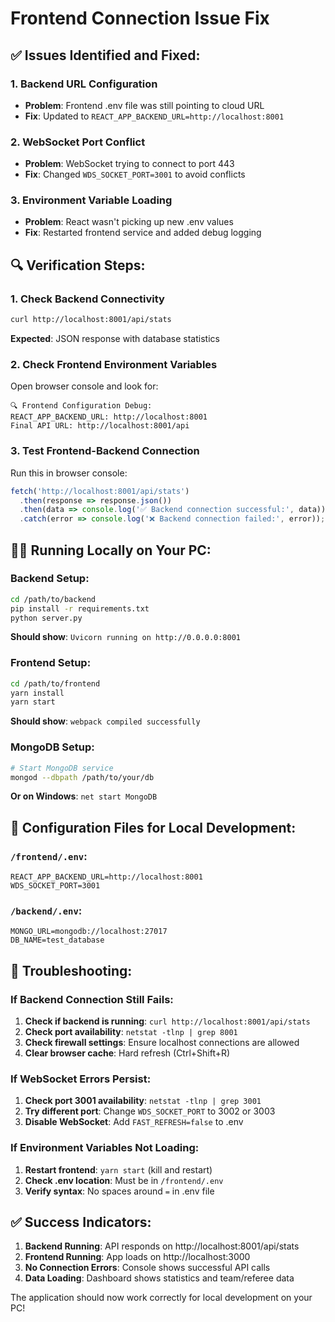 # Frontend Connection Issue Fix

## ✅ Issues Identified and Fixed:

### 1. **Backend URL Configuration**
- **Problem**: Frontend .env file was still pointing to cloud URL
- **Fix**: Updated to `REACT_APP_BACKEND_URL=http://localhost:8001`

### 2. **WebSocket Port Conflict**
- **Problem**: WebSocket trying to connect to port 443
- **Fix**: Changed `WDS_SOCKET_PORT=3001` to avoid conflicts

### 3. **Environment Variable Loading**
- **Problem**: React wasn't picking up new .env values
- **Fix**: Restarted frontend service and added debug logging

## 🔍 Verification Steps:

### 1. Check Backend Connectivity
```bash
curl http://localhost:8001/api/stats
```
**Expected**: JSON response with database statistics

### 2. Check Frontend Environment Variables
Open browser console and look for:
```
🔍 Frontend Configuration Debug:
REACT_APP_BACKEND_URL: http://localhost:8001
Final API URL: http://localhost:8001/api
```

### 3. Test Frontend-Backend Connection
Run this in browser console:
```javascript
fetch('http://localhost:8001/api/stats')
  .then(response => response.json())
  .then(data => console.log('✅ Backend connection successful:', data))
  .catch(error => console.log('❌ Backend connection failed:', error));
```

## 🏃‍♂️ Running Locally on Your PC:

### Backend Setup:
```bash
cd /path/to/backend
pip install -r requirements.txt
python server.py
```
**Should show**: `Uvicorn running on http://0.0.0.0:8001`

### Frontend Setup:
```bash
cd /path/to/frontend
yarn install
yarn start
```
**Should show**: `webpack compiled successfully`

### MongoDB Setup:
```bash
# Start MongoDB service
mongod --dbpath /path/to/your/db
```
**Or on Windows**: `net start MongoDB`

## 🔧 Configuration Files for Local Development:

### `/frontend/.env`:
```
REACT_APP_BACKEND_URL=http://localhost:8001
WDS_SOCKET_PORT=3001
```

### `/backend/.env`:
```
MONGO_URL=mongodb://localhost:27017
DB_NAME=test_database
```

## 🚨 Troubleshooting:

### If Backend Connection Still Fails:
1. **Check if backend is running**: `curl http://localhost:8001/api/stats`
2. **Check port availability**: `netstat -tlnp | grep 8001`
3. **Check firewall settings**: Ensure localhost connections are allowed
4. **Clear browser cache**: Hard refresh (Ctrl+Shift+R)

### If WebSocket Errors Persist:
1. **Check port 3001 availability**: `netstat -tlnp | grep 3001`
2. **Try different port**: Change `WDS_SOCKET_PORT` to 3002 or 3003
3. **Disable WebSocket**: Add `FAST_REFRESH=false` to .env

### If Environment Variables Not Loading:
1. **Restart frontend**: `yarn start` (kill and restart)
2. **Check .env location**: Must be in `/frontend/.env`
3. **Verify syntax**: No spaces around `=` in .env file

## ✅ Success Indicators:

1. **Backend Running**: API responds on http://localhost:8001/api/stats
2. **Frontend Running**: App loads on http://localhost:3000
3. **No Connection Errors**: Console shows successful API calls
4. **Data Loading**: Dashboard shows statistics and team/referee data

The application should now work correctly for local development on your PC!